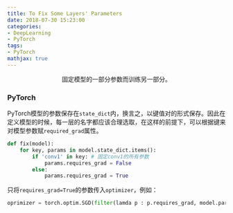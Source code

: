 ```yaml
---
title: To Fix Some Layers' Parameters
date: 2018-07-30 15:23:00
categories:
- DeepLearning
- PyTorch
tags:
- PyTorch
mathjax: true
---
```


<center>固定模型的一部分参数而训练另一部分。</center>

<!-- more -->

### PyTorch

PyTorch模型的参数保存在`state_dict`内，换言之，以键值对的形式保存。因此在定义模型的时候，每一层的名字都应该合理选取，在这样的前提下，可以根据键来对模型参数赋`required_grad`属性。

```python
def fix(model):
    for key, params in model.state_dict.items():
        if 'conv1' in key: # 固定conv1的所有参数
            params.requires_grad = False
        else:
            params.requires_grad = True
```

只将`requires_grad=True`的参数传入`optimizer`，例如：

```python
oprimizer = torch.optim.SGD(filter(lamda p : p.requires_grad, model.parameters()), lr=1e-3, momentum=0.9)
```

